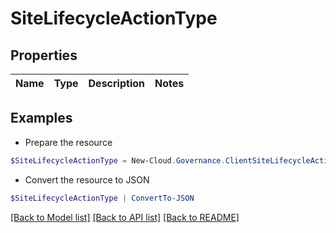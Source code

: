 # SiteLifecycleActionType
## Properties

Name | Type | Description | Notes
------------ | ------------- | ------------- | -------------

## Examples

- Prepare the resource
```powershell
$SiteLifecycleActionType = New-Cloud.Governance.ClientSiteLifecycleActionType 
```

- Convert the resource to JSON
```powershell
$SiteLifecycleActionType | ConvertTo-JSON
```

[[Back to Model list]](../README.md#documentation-for-models) [[Back to API list]](../README.md#documentation-for-api-endpoints) [[Back to README]](../README.md)

